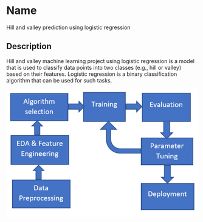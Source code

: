 # Name
Hill and valley prediction using logistic regression

## Description
 Hill and valley machine learning project using logistic regression is a model that is used to classify data points into two classes (e.g., hill or valley) based on their features. Logistic regression is a binary classification algorithm that can be used for such tasks. 

![Logistic regression process](https://github.com/Varsha895/Hill_and_Valley/blob/main/Logistic%20regression.png?raw=true)

